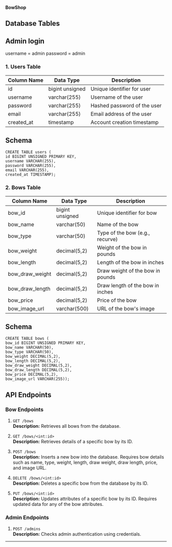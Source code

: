 
**BowShop**

## Database Tables

## Admin login
username = admin
password = admin


### 1. Users Table
| Column Name | Data Type       | Description                  |
|-------------|-----------------|------------------------------|
| id          | bigint unsigned | Unique identifier for user   |
| username    | varchar(255)    | Username of the user         |
| password    | varchar(255)    | Hashed password of the user  |
| email       | varchar(255)    | Email address of the user    |
| created_at  | timestamp       | Account creation timestamp   |

## Schema

```mySQL
CREATE TABLE users (
id BIGINT UNSIGNED PRIMARY KEY,
username VARCHAR(255),
password VARCHAR(255),
email VARCHAR(255),
created_at TIMESTAMP);
```

### 2. Bows Table
| Column Name     | Data Type       | Description                      |
|-----------------|-----------------|----------------------------------|
| bow_id          | bigint unsigned | Unique identifier for bow        |
| bow_name        | varchar(50)     | Name of the bow                  |
| bow_type        | varchar(50)     | Type of the bow (e.g., recurve)  |
| bow_weight      | decimal(5,2)    | Weight of the bow in pounds      |
| bow_length      | decimal(5,2)    | Length of the bow in inches      |
| bow_draw_weight | decimal(5,2)    | Draw weight of the bow in pounds |
| bow_draw_length | decimal(5,2)    | Draw length of the bow in inches |
| bow_price       | decimal(5,2)    | Price of the bow                 |
| bow_image_url   | varchar(500)    | URL of the bow's image           |

## Schema

```mySQL
CREATE TABLE bows (
bow_id BIGINT UNSIGNED PRIMARY KEY,
bow_name VARCHAR(50),
bow_type VARCHAR(50),
bow_weight DECIMAL(5,2),
bow_length DECIMAL(5,2),
bow_draw_weight DECIMAL(5,2),
bow_draw_length DECIMAL(5,2),
bow_price DECIMAL(5,2),
bow_image_url VARCHAR(255));
```

## API Endpoints

### Bow Endpoints
1. `GET /bows`  
   **Description:** Retrieves all bows from the database.

2. `GET /bows/<int:id>`  
   **Description:** Retrieves details of a specific bow by its ID.

3. `POST /bows`  
   **Description:** Inserts a new bow into the database. Requires bow details such as name, type, weight, length, draw weight, draw length, price, and image URL.

4. `DELETE /bows/<int:id>`  
   **Description:** Deletes a specific bow from the database by its ID.

5. `PUT /bows/<int:id>`  
   **Description:** Updates attributes of a specific bow by its ID. Requires updated data for any of the bow attributes.

### Admin Endpoints
1. `POST /admins`  
   **Description:** Checks admin authentication using credentials.

---
